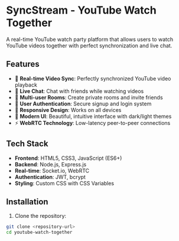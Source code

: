 # SyncStream - YouTube Watch Together

A real-time YouTube watch party platform that allows users to watch YouTube videos together with perfect synchronization and live chat.

## Features

- 🎥 **Real-time Video Sync**: Perfectly synchronized YouTube video playback
- 💬 **Live Chat**: Chat with friends while watching videos
- 👥 **Multi-user Rooms**: Create private rooms and invite friends
- 🔐 **User Authentication**: Secure signup and login system
- 📱 **Responsive Design**: Works on all devices
- 🎨 **Modern UI**: Beautiful, intuitive interface with dark/light themes
- ⚡ **WebRTC Technology**: Low-latency peer-to-peer connections

## Tech Stack

- **Frontend**: HTML5, CSS3, JavaScript (ES6+)
- **Backend**: Node.js, Express.js
- **Real-time**: Socket.io, WebRTC
- **Authentication**: JWT, bcrypt
- **Styling**: Custom CSS with CSS Variables

## Installation

1. Clone the repository:
```bash
git clone <repository-url>
cd youtube-watch-together